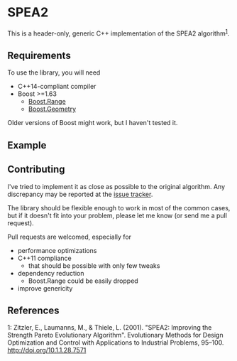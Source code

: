 # SPEA2

This is a header-only, generic C++ implementation of the SPEA2 algorithm<sup>[1](#paper)</sup>.

## Requirements

To use the library, you will need

- C++14-compliant compiler
- Boost >=1.63
  - [Boost.Range](http://www.boost.org/doc/libs/1_63_0/libs/range/doc/html/index.html)
  - [Boost.Geometry](http://www.boost.org/doc/libs/1_63_0/libs/geometry/doc/html/index.html)

Older versions of Boost might work, but I haven't tested it.

## Example

## Contributing

I've tried to implement it as close as possible to the original algorithm.
Any discrepancy may be reported at the [issue tracker](https://github.com/verri/spea2/issues).

The library should be flexible enough to work in most of the common cases, 
but if it doesn't fit into your problem, please let me know (or send me a pull request).

Pull requests are welcomed, especially for

- performance optimizations 
- C++11 compliance
  - that should be possible with only few tweaks
- dependency reduction
  - Boost.Range could be easily dropped
- improve genericity

## References

<a name="paper">1</a>: Zitzler, E., Laumanns, M., & Thiele, L. (2001). 
"SPEA2: Improving the Strength Pareto Evolutionary Algorithm". 
Evolutionary Methods for Design Optimization and Control with Applications to Industrial Problems, 95–100.
http://doi.org/10.1.1.28.7571
